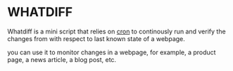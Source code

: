 # WHATDIFF

Whatdiff is a mini script that relies on [cron](https://en.wikipedia.org/wiki/Cron) to continously run and verify the changes from with respect to last known state of a webpage.

you can use it to monitor changes in a webpage, for example, a product page, a news article, a blog post, etc.